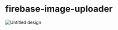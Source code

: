 # firebase-image-uploader
![Untitled design](https://user-images.githubusercontent.com/51321911/183974101-674b4048-f6a5-41ee-b3c4-89c6f2dbcdd6.gif)
